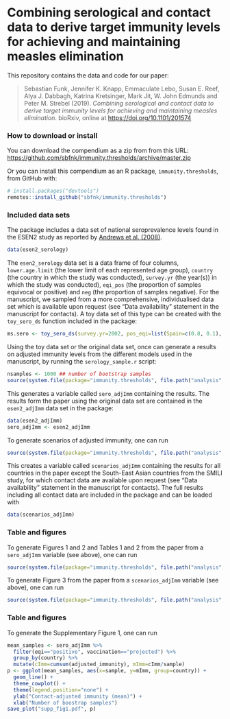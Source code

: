 
<!-- README.md is generated from README.Rmd. Please edit that file -->

# Combining serological and contact data to derive target immunity levels for achieving and maintaining measles elimination

This repository contains the data and code for our paper:

> Sebastian Funk, Jennifer K. Knapp, Emmaculate Lebo, Susan E. Reef,
> Alya J. Dabbagh, Katrina Kretsinger, Mark Jit, W. John Edmunds and
> Peter M. Strebel (2019). *Combining serological and contact data to
> derive target immunity levels for achieving and maintaining measles
> elimination*. bioRxiv, online at <https://doi.org/10.1101/201574>

### How to download or install

You can download the compendium as a zip from from this URL:
<https://github.com/sbfnk/immunity.thresholds/archive/master.zip>

Or you can install this compendium as an R package,
`immunity.thresholds`, from GitHub with:

``` r
# install.packages("devtools")
remotes::install_github("sbfnk/immunity.thresholds")
```

### Included data sets

The package includes a data set of national seroprevalence levels found
in the ESEN2 study as reported by [Andrews et
al. (2008)](https://www.who.int/bulletin/volumes/86/3/07-041129/en/).

``` r
data(esen2_serology)
```

The `esen2_serology` data set is a data frame of four columns,
`lower.age.limit` (the lower limit of each represented age group),
`country` (the country in which the study was conducted), `survey.yr`
(the year(s)) in which the study was conducted), `eqi_pos` (the
proportion of samples equivocal or positive) and `neg` (the proportion
of samples negative). For the manuscript, we sampled from a more
comprehensive, individualised data set which is available upon request
(see “Data availability” statement in the manuscript for contacts). A
toy data set of this type can be created with the `toy_sero_ds` function
included in the package:

``` r
ms.sero <- toy_sero_ds(survey.yr=2002, pos_eqi=list(Spain=c(0.8, 0.1), Ireland=c(0.9, 0)), lower.age.limits=seq(0, 70, by=5), n=100)
```

Using the toy data set or the original data set, once can generate a
results on adjusted immunity levels from the different models used in
the manuscript, by running the `serology_sample.r` script:

``` r
nsamples <- 1000 ## number of bootstrap samples
source(system.file(package="immunity.thresholds", file.path("analysis", "serology_sample.r")))
```

This generates a variable called `sero_adjImm` containing the results.
The results form the paper using the original data set are contained in
the `esen2_adjImm` data set in the package:

``` r
data(esen2_adjImm)
sero_adjImm <- esen2_adjImm
```

To generate scenarios of adjusted immunity, one can run

``` r
source(system.file(package="immunity.thresholds", file.path("analysis", "scenarios_sample.r")))
```

This creates a variable called `scenarios_adjImm` containing the results
for all countries in the paper except the South-East Asian countries
from the SMILI study, for which contact data are available upon request
(see “Data availability” statement in the manuscript for contacts). The
full results including all contact data are included in the package and
can be loaded with

``` r
data(scenarios_adjImm)
```

### Table and figures

To generate Figures 1 and 2 and Tables 1 and 2 from the paper from a
`sero_adjImm` variable (see above), one can run

``` r
source(system.file(package="immunity.thresholds", file.path("analysis", "serology_analysis.r")))
```

To generate Figure 3 from the paper from a `scenarios_adjImm` variable
(see above), one can run

``` r
source(system.file(package="immunity.thresholds", file.path("analysis", "scenarios_analysis.r")))
```

### Table and figures

To generate the Supplementary Figure 1, one can run

``` r
mean_samples <- sero_adjImm %>%
  filter(eqi=="positive", vaccination=="projected") %>%
  group_by(country) %>%
  mutate(cImm=cumsum(adjusted_immunity), mImm=cImm/sample)
p <- ggplot(mean_samples, aes(x=sample, y=mImm, group=country)) +
  geom_line() +
  theme_cowplot() +
  theme(legend.position="none") +
  ylab("Contact-adjusted immunity (mean)") +
  xlab("Number of boostrap samples")
save_plot("supp_fig1.pdf", p)
```
